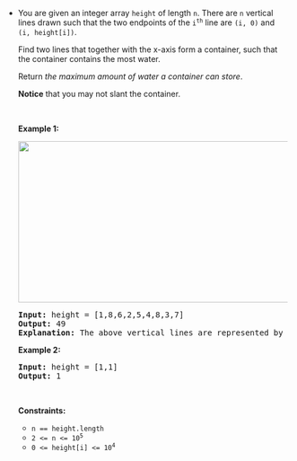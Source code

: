 - <p>You are given an integer array <code>height</code> of length <code>n</code>. There are <code>n</code> vertical lines drawn such that the two endpoints of the <code>i<sup>th</sup></code> line are <code>(i, 0)</code> and <code>(i, height[i])</code>.</p>
  
  <p>Find two lines that together with the x-axis form a container, such that the container contains the most water.</p>
  
  <p>Return <em>the maximum amount of water a container can store</em>.</p>
  
  <p><strong>Notice</strong> that you may not slant the container.</p>
  
  <p>&nbsp;</p>
  <p><strong class="example">Example 1:</strong></p>
  <img alt="" src="https://s3-lc-upload.s3.amazonaws.com/uploads/2018/07/17/question_11.jpg" style="width: 600px; height: 287px;" />
  <pre>
  <strong>Input:</strong> height = [1,8,6,2,5,4,8,3,7]
  <strong>Output:</strong> 49
  <strong>Explanation:</strong> The above vertical lines are represented by array [1,8,6,2,5,4,8,3,7]. In this case, the max area of water (blue section) the container can contain is 49.
  </pre>
  
  <p><strong class="example">Example 2:</strong></p>
  
  <pre>
  <strong>Input:</strong> height = [1,1]
  <strong>Output:</strong> 1
  </pre>
  
  <p>&nbsp;</p>
  <p><strong>Constraints:</strong></p>
  
  <ul>
  	<li><code>n == height.length</code></li>
  	<li><code>2 &lt;= n &lt;= 10<sup>5</sup></code></li>
  	<li><code>0 &lt;= height[i] &lt;= 10<sup>4</sup></code></li>
  </ul>